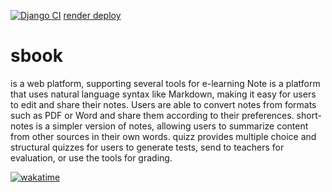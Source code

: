 [![Django CI](https://github.com/Sbook-Antimony/Sbook/actions/workflows/django.yml/badge.svg?event=push)](https://github.com/Sbook-Antimony/Sbook/actions/workflows/django.yml)
[render deploy](https://api.render.com/deploy/srv-cpad8lcf7o1s73af2q2g?key=VBiiegFNcm0)
# sbook
is a web platform, supporting several tools for e-learning
Note is a platform that uses natural language syntax like Markdown, making it easy for users to edit and share their notes. Users are able to convert notes from formats such as PDF or Word and share them according to their preferences. short-notes is a simpler version of notes, allowing users to summarize content from other sources in their own words. quizz provides multiple choice and structural quizzes for users to generate tests, send to teachers for evaluation, or use the tools for grading.

[![wakatime](https://wakatime.com/badge/user/dbe5b692-a03c-4ea8-b663-a3e6438148b6/project/1157cb5f-fc6d-493b-a044-8670e4f76692.svg)](https://wakatime.com/badge/user/dbe5b692-a03c-4ea8-b663-a3e6438148b6/project/1157cb5f-fc6d-493b-a044-8670e4f76692)


